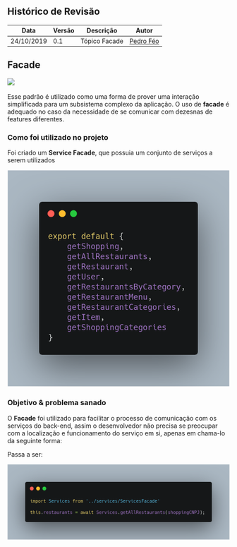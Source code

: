 ## Histórico de Revisão

|Data|Versão|Descrição|Autor|
|-|-|-|-|
|24/10/2019|0.1|Tópico Facade|[Pedro Féo](https://github.com/phe0)|


## Facade

![](https://en.wikipedia.org/wiki/Facade_pattern#/media/File:W3sDesign_Facade_Design_Pattern_UML.jpg)

Esse padrão é utilizado como uma forma de prover uma interação simplificada para um subsistema complexo da aplicação. O uso de __facade__ é adequado no caso da necessidade de se comunicar com dezesnas de features diferentes.

### Como foi utilizado no projeto

Foi criado um __Service Facade__, que possuia um conjunto de serviços a serem utilizados

![](../../images/patterns/serviceFacade.png)

### Objetivo & problema sanado

O __Facade__ foi utilizado para facilitar o processo de comunicação com os serviços do back-end, assim o desenvolvedor não precisa se preocupar com a localização e funcionamento do serviço em si, apenas em chama-lo da seguinte forma:

Passa a ser:

![](../../images/patterns/serviceCall.png)
